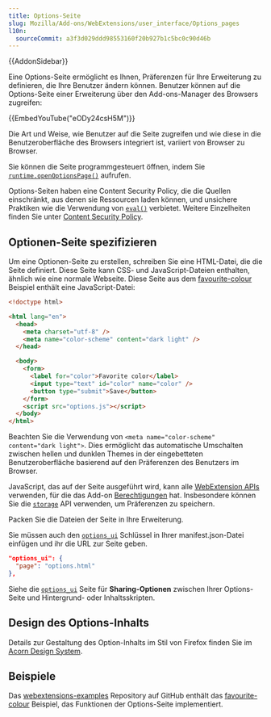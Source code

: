 ```yaml
---
title: Options-Seite
slug: Mozilla/Add-ons/WebExtensions/user_interface/Options_pages
l10n:
  sourceCommit: a3f3d029ddd98553160f20b927b1c5bc0c90d46b
---
```


{{AddonSidebar}}

Eine Options-Seite ermöglicht es Ihnen, Präferenzen für Ihre Erweiterung zu definieren, die Ihre Benutzer ändern können. Benutzer können auf die Options-Seite einer Erweiterung über den Add-ons-Manager des Browsers zugreifen:

{{EmbedYouTube("eODy24csH5M")}}

Die Art und Weise, wie Benutzer auf die Seite zugreifen und wie diese in die Benutzeroberfläche des Browsers integriert ist, variiert von Browser zu Browser.

Sie können die Seite programmgesteuert öffnen, indem Sie [`runtime.openOptionsPage()`](/de/docs/Mozilla/Add-ons/WebExtensions/API/runtime/openOptionsPage) aufrufen.

Options-Seiten haben eine Content Security Policy, die die Quellen einschränkt, aus denen sie Ressourcen laden können, und unsichere Praktiken wie die Verwendung von [`eval()`](/de/docs/Web/JavaScript/Reference/Global_Objects/eval) verbietet. Weitere Einzelheiten finden Sie unter [Content Security Policy](/de/docs/Mozilla/Add-ons/WebExtensions/Content_Security_Policy).

## Optionen-Seite spezifizieren

Um eine Optionen-Seite zu erstellen, schreiben Sie eine HTML-Datei, die die Seite definiert. Diese Seite kann CSS- und JavaScript-Dateien enthalten, ähnlich wie eine normale Webseite. Diese Seite aus dem [favourite-colour](https://github.com/mdn/webextensions-examples/tree/main/favourite-colour) Beispiel enthält eine JavaScript-Datei:

```html
<!doctype html>

<html lang="en">
  <head>
    <meta charset="utf-8" />
    <meta name="color-scheme" content="dark light" />
  </head>

  <body>
    <form>
      <label for="color">Favorite color</label>
      <input type="text" id="color" name="color" />
      <button type="submit">Save</button>
    </form>
    <script src="options.js"></script>
  </body>
</html>
```

Beachten Sie die Verwendung von `<meta name="color-scheme" content="dark light">`. Dies ermöglicht das automatische Umschalten zwischen hellen und dunklen Themes in der eingebetteten Benutzeroberfläche basierend auf den Präferenzen des Benutzers im Browser.

JavaScript, das auf der Seite ausgeführt wird, kann alle [WebExtension APIs](/de/docs/Mozilla/Add-ons/WebExtensions/API) verwenden, für die das Add-on [Berechtigungen](/de/docs/Mozilla/Add-ons/WebExtensions/manifest.json/permissions) hat. Insbesondere können Sie die [`storage`](/de/docs/Mozilla/Add-ons/WebExtensions/API/storage) API verwenden, um Präferenzen zu speichern.

Packen Sie die Dateien der Seite in Ihre Erweiterung.

Sie müssen auch den [`options_ui`](/de/docs/Mozilla/Add-ons/WebExtensions/manifest.json/options_ui) Schlüssel in Ihrer manifest.json-Datei einfügen und ihr die URL zur Seite geben.

```json
"options_ui": {
  "page": "options.html"
},
```

Siehe die [`options_ui`](/de/docs/Mozilla/Add-ons/WebExtensions/manifest.json/options_ui) Seite für **Sharing-Optionen** zwischen Ihrer Options-Seite und Hintergrund- oder Inhaltsskripten.

## Design des Options-Inhalts

Details zur Gestaltung des Option-Inhalts im Stil von Firefox finden Sie im [Acorn Design System](https://acorn.firefox.com/latest).

## Beispiele

Das [webextensions-examples](https://github.com/mdn/webextensions-examples) Repository auf GitHub enthält das [favourite-colour](https://github.com/mdn/webextensions-examples/tree/main/favourite-colour) Beispiel, das Funktionen der Options-Seite implementiert.
